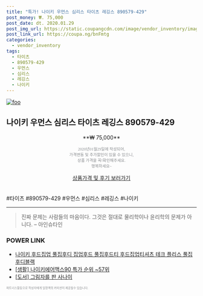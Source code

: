 ```yaml
--- 
title: "특가! 나이키 우먼스 심리스 타이츠 레깅스 890579-429" 
post_money: ₩. 75,000 
post_date: dt. 2020.01.29 
post_img_url: https://static.coupangcdn.com/image/vendor_inventory/images/2019/01/04/15/5/9dafa4d6-715e-42a4-8bfc-dee0091494e0.jpg 
post_link_url: https://coupa.ng/bnFmtg 
categories: 
  - vendor_inventory 
tags: 
  - 타이츠 
  - 890579-429 
  - 우먼스 
  - 심리스 
  - 레깅스 
  - 나이키 
--- 
```

[![foo](https://static.coupangcdn.com/image/vendor_inventory/images/2019/01/04/15/5/9dafa4d6-715e-42a4-8bfc-dee0091494e0.jpg)](https://coupa.ng/bnFmtg) 

## 나이키 우먼스 심리스 타이츠 레깅스 890579-429 
<p style="text-align: center;">**₩ 75,000**</p> 
<p style="text-align: center;"><span style="color: #898c8f; font-family: Georgia,Times,serif; font-size: 0.75em;">2020년01월29일에 작성되어, <br>가격변동 및 추가할인이 있을 수 있으니,<br> 상품 가격을 꼭!확인해주세요.<br>행복하세요~</span> 
</p>	 
<div markdown="0" style="text-align: center;"><a href="https://coupa.ng/bnFmtg" class="btn btn--success">상품가격 및 후기 보러가기</a></div> 
<br><br> 
  #타이츠 #890579-429 #우먼스 #심리스 #레깅스 #나이키 
<hr> 

> 진짜 문제는 사람들의 마음이다. 그것은 절대로 물리학이나 윤리학의 문제가 아니다. – 아인슈타인 


### POWER LINK

* <a href="https://blog.naver.com/santokki14/221786434008" target="_blank">나이키 후드집업 풀집후디 집업후드 풀집후드티 후드집업티셔츠 테크 플리스 풀집 후디블랙</a>
* <a href="https://blog.naver.com/sakai111/221784514778" target="_blank"> [생활] 나이키에어맥스90 특가 순위 ~57위</a>
* <a href="https://blog.naver.com/sakai111/221784704451" target="_blank">[도서] 그림자를 판 사나이</a>

<span style="color: #898c8f; font-family: Georgia,Times,serif; font-size: 0.55em;">파트너스활동으로 작성자에게 일정액의 커미션이 제공될수 있습니다.</span> 
